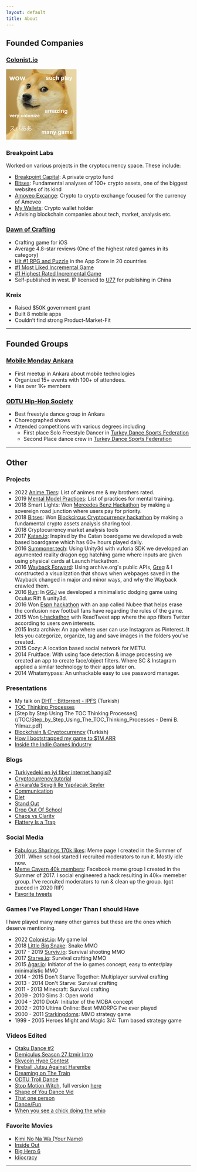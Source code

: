```yaml
---
layout: default
title: About
---
```


## Founded Companies

### [Colonist.io](https://colonist.io)


<img src="/img/doge.png" style="width:12rem;height:12rem;">

### Breakpoint Labs

Worked on various projects in the cryptocurrency space. These include:

- [Breakpoint Capital](https://www.breakpointcapital.net/): A private crypto fund
- [Bitses](http://bitses.org): Fundamental analyses of 100+ crypto assets, one of the biggest websites of its kind
- [Amoveo Excange](http://amoveo.exchange/): Crypto to crypto exchange focused for the currency of Amoveo
- [My Wallets](http://mywallets.co): Crypto wallet holder
- Advising blockchain companies about tech, market, analysis etc. 

### [Dawn of Crafting](https://www.dawnofcrafting.com/)

- Crafting game for iOS
- Average 4.8-star reviews (One of the highest rated games in its category)
- [Hit #1 RPG and Puzzle](https://www.appannie.com/en/apps/ios/top/) in the App Store in 20 countries
- [#1 Most Liked Incremental Game](https://www.incrementalgame.com/)
- [#1 Highest Rated Incremental Game](https://plaza.dsolver.ca/games)
- Self-published in west. IP licensed to [U77](https://www.taptap.com/app/74868) for publishing in China

### Kreix

- Raised $50K government grant
- Built 8 mobile apps
- Couldn’t find strong Product-Market-Fit

---

## Founded Groups

### [Mobile Monday Ankara](https://www.meetup.com/MobileMondayAnkara/)

- First meetup in Ankara about mobile technologies
- Organized 15+ events with 100+ of attendees.
- Has over 1K+ members

### [ODTU Hip-Hop Society](https://www.instagram.com/odtuhiphop/)

- Best freestyle dance group in Ankara
- Choreographed shows
- Attended competitions with various degrees including 
  - First place Solo Freestyle Dancer in [Turkey Dance Sports Federation](http://www.tdsf.gov.tr/)
  - Second Place dance crew in [Turkey Dance Sports Federation](http://www.tdsf.gov.tr/)

---

## Other

### Projects

<ul class="posts">
  <li>
    <span class="post-date">2022</span>
    <span><a href="https://docs.google.com/spreadsheets/d/1GN5pIOwE0pv6nAoKmS6MymbVmc8sZCcM3WkiaQVz2CM/edit#gid=1239741220">Anime Tiers</a>: List of animes me & my brothers rated.</span>
  </li>
  <li>
    <span class="post-date">2019</span>
    <span><a href="http://mmpractices.com/">Mental Model Practices</a>: List of practices for mental training.</span>
  </li>
  <li>
    <span class="post-date">2018</span>
    <span>Smart Lights: Won <a href="https://webrazzi.com/2018/12/06/mercedes-benz-turkun-duzenledigi-hack-istanbulda-ilk-3e-giren-projeler/">Mercedes Benz Hackathon</a> by making a sovereign road junction where users pay for priority.</span>
  </li>
  <li>
    <span class="post-date">2018</span>
    <span><a href="https://bitses.org/">Bitses</a>: Won <a href="http://www.blockcircus.com/">Blockcircus Cryptocurrency hackathon</a> by making a fundamental crypto assets analysis sharing tool.</span>
  </li>
  <li>
    <span class="post-date">2018</span>
    <span>Cryptocurrency market analysis tools</span>
  </li>
  <li>
    <span class="post-date">2017</span>
    <span><a href="http://katan.io/">Katan.io</a>: Inspired by the Catan boardgame we developed a web based boardgame which has 60+ hours played daily.</span>
  </li>
  <li>
    <span class="post-date">2016</span>
    <span><a href="https://www.youtube.com/watch?v=yzPpbQhXYU8">Summoner.tech</a>: Using Unity3d with vuforia SDK we developed an agumented reality dragon egg hatching game where inputs are given using physical cards at Launch Hackathon.</span>
  </li>
  <li>
    <span class="post-date">2016</span>
    <span><a href="https://www.youtube.com/watch?v=oipc7cbogy0">Wayback Forward</a>: Using archive.org's public APIs, <a href="https://twitter.com/@glindahl">Greg</a> & I constructed a visualization that shows when webpages saved in the Wayback changed in major and minor ways, and why the Wayback crawled them.</span>
  </li>
  <li>
    <span class="post-date">2016</span>
    <span><a href="https://www.youtube.com/watch?v=fRMItUbDcws">Run</a>: In <a href="https://globalgamejam.org/">GGJ</a> we developed a minimalistic dodging game using Oculus Rift & unity3d. </span>
  </li>
  <li>
    <span class="post-date">2016</span>
    <span>Won <a href="https://www.instagram.com/p/BAqak6nNwhw/">Espn hackathon</a> with an app called Nubee that helps erase the confusion new football fans have regarding the rules of the game.</span>
  </li>
  <li>
    <span class="post-date">2015</span>
    <span>Won <a href="http://odtuteknokent.com.tr/tr/haber/t-hackathonda-abd-yolculari-belli-oldu">t-hackathon</a> with ReadTweet app where the app filters Twitter according to users own interests.</span>
  </li>
  
  <li>
    <span class="post-date">2015</span>
    <span>Insta archive: An app where user can use Instagram as Pinterest. It lets you categorize, organize, tag and save images in the folders you've created.</span>
  </li>
  <li>
    <span class="post-date">2015</span>
    <span>Cozy: A location based social network for METU.</span>
  </li>
  <li>
    <span class="post-date">2014</span>
    <span>Fruitface: With using face detection & image processing we created an app to create face/object filters. Where SC & Instagram applied a similar technology to their apps later on.</span>
  </li>
  <li>
    <span class="post-date">2014</span>
    <span>Whatsmypass: An unhackable easy to use password manager.</span>
  </li>
</ul>

### Presentations

- My talk on [DHT - Bittorrent - IPFS](https://www.youtube.com/watch?v=YKyh3KZaWXc&t=4s) (Turkish) 
- [TOC Thinking Processes](/TOC/TOC_Thinking_Process.pdf)
- [Step by Step Using The TOC Thinking Processes](/TOC/Step_by_Step_Using_The_TOC_Thinking_Processes - Demi B. Yilmaz.pdf)
- [Blockchain & Cryptocurrency](/content/blockchain.pdf) (Turkish)
- [How I bootstrapped my game to $1M ARR](https://2023.tgdf.tw/en/speakers/demi-yilmaz)
- [Inside the Indie Games Industry](https://www.scape.sg/venue/replay-cyoa/)


### Blogs

- [Turkiyedeki en iyi fiber internet hangisi?](https://medium.com/@demiculus/en-iyi-fiber-internet-hangisi-e95e9a3c4bb4)
- [Cryptocurrency tutorial](https://medium.com/@demiculus/cryptocurrency-tutorial-875e9f83db24)
- [Ankara’da Sevgili Ile Yapılacak Şeyler](https://medium.com/@demiculus/ankara-da-sevgili-ile-yap%C4%B1lacak-%C5%9Feyler-5d78c61c0604)
- [Communication](/communication)
- [Diet](/diet)
- [Stand Out](/stand-out)
- [Drop Out Of School](/dropout)
- [Chaos vs Clarity](/chaos)
- [Flattery Is a Trap](/compliments)

### Social Media

- [Fabulous Sharings 170k likes](https://www.facebook.com/Fabulous.Sharings): Meme page I created in the Summer of 2011. When school started I recruited moderators to run it. Mostly idle now.
- [Meme Cavern 40k members](https://www.facebook.com/groups/theexecutivememers): Facebook meme group I created in the Summer of 2017. I social engineered a hack resulting in 40k+ memeber group. I've recruited moderators to run & clean up the group. (got zucced in 2020 RIP)
- [Favorite tweets](https://twitter.com/demiculus/timelines/1207887974425219072)

### Games I've Played Longer Than I should Have

I have played many many other games but these are the ones which deserve mentioning.

<ul class="posts">
  <li>
    <span class="post-date">2022</span>
    <span><a href="https://colonist.io/">Colonist.io</a>: My game lol</span>
  </li>
  <li>
    <span class="post-date">2018</span>
    <span><a href="https://littlebigsnake.com/">Little Big Snake</a>: Snake MMO</span>
  </li>
  <li>
    <span class="post-date">2017 - 2019</span>
    <span><a href="http://surviv.io/">Surviv.io</a>: Survival shooting MMO</span>
  </li>
  <li>
    <span class="post-date">2017</span>
    <span><a href="http://starve.io/">Starve.io</a>: Survival crafting MMO</span>
  </li>
  <li>
    <span class="post-date">2015</span>
    <span><a href="http://agar.io/">Agar.io</a>: Initiator of the io games concept, easy to enter/play minimalistic MMO</span>
  </li>
  <li>
    <span class="post-date">2014 - 2015</span>
    <span>Don't Starve Together: Multiplayer survival crafting</span>
  </li>
  <li>
    <span class="post-date">2013 - 2014</span>
    <span>Don't Starve: Survival crafting</span>
  </li>
  <li>
    <span class="post-date">2011 - 2013</span>
    <span>Minecraft: Survival crafting</span>
  </li>
  <li>
    <span class="post-date">2009 - 2010</span>
    <span>Sims 3: Open world</span>
  </li>
  <li>
    <span class="post-date">2004 - 2010</span>
    <span>DotA: Initiator of the MOBA concept</span>
  </li>
  <li>
    <span class="post-date">2002 - 2010</span>
    <span>Ultima Online: Best MMORPG I've ever played</span>
  </li>
  <li>
    <span class="post-date">2000 - 2011</span>
    <span><a href="http://starkingdoms.com/">Starkingdoms</a>: MMO strategy game</span>
  </li>
  <li>
    <span class="post-date">1999 - 2005</span>
    <span>Heroes Might and Magic 3/4: Turn based strategy game</span>
  </li>
</ul>

### Videos Edited

- [Otaku Dance #2](https://www.instagram.com/p/BwFYVBvg2as/)
- [Demiculus Season 27 Izmir Intro](https://www.youtube.com/watch?v=oyosucVXIRo)
- [Skycoin Hype Contest](https://www.youtube.com/watch?v=rpO0H5Vwwgw&t=2s)
- [Fireball Jutsu Against Harembe](https://www.youtube.com/watch?v=JZYFxXsFf3s)
- [Dreaming on The Train](https://www.youtube.com/watch?v=ELoNZFE6ms0)
- [ODTU Troll Dance](https://www.youtube.com/watch?v=opnZb7gnsJg)
- [Stop Motion Witch](https://www.instagram.com/p/BYQKxPgHn-QyVoa7qJtoVt91vi8zZw_LKc-QPQ0), full version [here](https://www.youtube.com/watch?v=plFxF3S3le0)
- [Shape of You Dance Vid](https://www.instagram.com/p/BQnoU4XDWZ3VtmDm2xjL0HL53H3ffXT7Jv2qA80)
- [That one person](https://www.instagram.com/p/BRBM6JAj0hkDPYPn75mcXoACpjcAn13Q7lvNkU0)
- [Dance/Fun](https://www.instagram.com/p/BNuCG6tgVX0ZSzbVHgxg0dvQFVPF_qoTfatGuY0)
- [When you see a chick doing the whip](https://www.instagram.com/p/BKfQXUBD_DL_rzXNnKH7bVJveRAT9PlaDM9vOA0)

### Favorite Movies

- [Kimi No Na Wa (Your Name)](https://www.imdb.com/title/tt5311514/)
- [Inside Out](https://www.imdb.com/title/tt2096673)
- [Big Hero 6](https://www.imdb.com/title/tt2245084/)
- [Idiocracy](https://www.youtube.com/watch?v=sP2tUW0HDHA)

---


